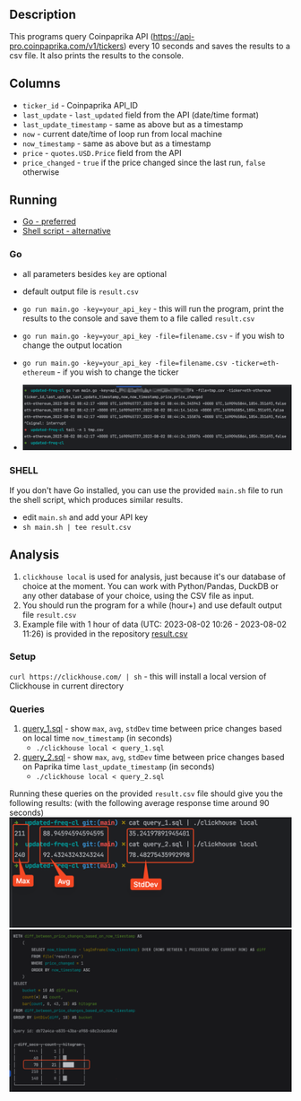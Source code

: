 ## Description
This programs query Coinpaprika API (https://api-pro.coinpaprika.com/v1/tickers) every 10 seconds
and saves the results to a csv file. It also prints the results to the console.

## Columns
* `ticker_id` - Coinpaprika API_ID
* `last_update` - `last_updated` field from the API (date/time format)
* `last_update_timestamp` - same as above but as a timestamp
* `now` - current date/time of loop run from local machine
* `now_timestamp` - same as above but as a timestamp
* `price` - `quotes.USD.Price` field from the API
* `price_changed` - `true` if the price changed since the last run, `false` otherwise

## Running
* [Go - preferred](#Go)
* [Shell script - alternative](#SHELL)

### Go
* all parameters besides `key` are optional
* default output file is `result.csv`
* `go run main.go -key=your_api_key` - this will run the program, print the results to the console and save them to a file called `result.csv`
* `go run main.go -key=your_api_key -file=filename.csv` - if you wish to change the output location
* `go run main.go -key=your_api_key -file=filename.csv -ticker=eth-ethereum` - if you wish to change the ticker

* ![Example run](media/example_run.png "example run")

### SHELL 
If you don't have Go installed, you can use the provided `main.sh` file to run the shell script, which produces similar results.
* edit `main.sh` and add your API key
* `sh main.sh | tee result.csv`

## Analysis 
1. `clickhouse local` is used for analysis, just because it's our database of choice at the moment.
You can work with Python/Pandas, DuckDB or any other database of your choice, using the CSV file as input.
2. You should run the program for a while (hour+) and use default output file `result.csv`
3. Example file with 1 hour of data (UTC: 2023-08-02 10:26 - 2023-08-02 11:26) is provided in the repository [result.csv](./result.csv)

### Setup
`curl https://clickhouse.com/ | sh` - this will install a local version of Clickhouse in current directory

### Queries
1. [query_1.sql](./query_1.sql) - show `max`, `avg`, `stdDev` time between price changes based on local time `now_timestamp` (in seconds)
   * `./clickhouse local < query_1.sql`
2. [query_2.sql](./query_2.sql) - show `max`, `avg`, `stdDev` time between price changes based on Paprika time  `last_update_timestamp` (in seconds)
   * `./clickhouse local < query_2.sql`

Running these queries on the provided `result.csv` file should give you the following results:
(with the following average response time around 90 seconds)
![Analysis](media/example_analysis.png "example_analysis")
![Histogram](media/example_histogram.png "example_histogram")



